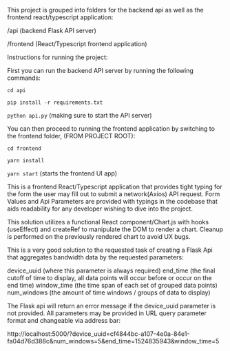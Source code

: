 This project is grouped into folders for the backend api as well as the frontend react/typescript application:

/api (backend Flask API server)

/frontend (React/Typescript frontend application)


Instructions for running the project:

First you can run the backend API server by running the following commands:

`cd api`

`pip install -r requirements.txt`

`python api.py` (making sure to start the API server)

You can then proceed to running the frontend application by switching to the frontend folder, (FROM PROJECT ROOT):

`cd frontend`

`yarn install`

`yarn start` (starts the frontend UI app)


This is a frontend React/Typescript application that provides tight typing for the form the user may fill out to submit a network(Axios) API request. Form Values and Api Parameters are provided with typings in the codebase that aids readability for any developer wishing to dive into the project.

This solution utilizes a functional React component/Chart.js with hooks (useEffect) and createRef to manipulate the DOM to render a chart.
Cleanup is performed on the previously rendered chart to avoid UX bugs.

This is a very good solution to the requested task of creating a Flask Api that aggregates bandwidth data by the requested parameters:

device_uuid (where this parameter is always required)
end_time (the final cutoff of time to display, all data points will occur before or occur on the end time)
window_time (the time span of each set of grouped data points)
num_windows (the amount of time windows / groups of data to display)

The Flask api will return an error message if the device_uuid parameter is not provided.
All parameters may be provided in URL query parameter format and changeable via address bar:

http://localhost:5000/?device_uuid=cf4844bc-a107-4e0a-84e1-fa04d76d388c&num_windows=5&end_time=1524835943&window_time=5





